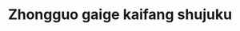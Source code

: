 ---
objectid: '17'
title: Zhongguo gaige kaifang shujuku
alternatetitle: 中国改革开放数据库
external_url: http://www.reformdata.org/records/
category: Recommended Subject Guides, Bibliographies, and Translations
institution:
description: Detailed timeline of political events from 1978-2018. The events are
  listed with links to full-text of speeches, images, articles and oral history recordings.
  Full use of the website (downloading of articles, images etc.) requires setting
  up a personal account.
layout: resource
---